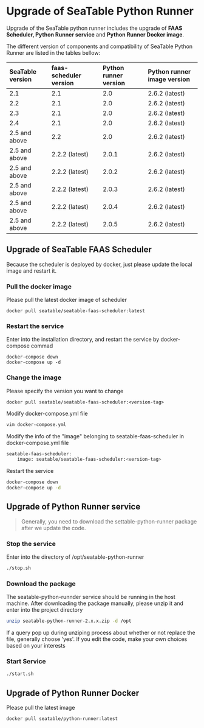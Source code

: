 # Upgrade of SeaTable Python Runner

Upgrade of the SeaTable python runner includes the upgrade of **FAAS Scheduler, Python Runner service** and **Python Runner Docker image**.

The different version of components and compatibility of SeaTable Python Runner are listed in the tables bellow:

| SeaTable version | faas-scheduler version | Python runner version | Python runner image version |
| :--------------- | :--------------------- | :-------------------- | :-------------------------- |
| 2.1              | 2.1                    | 2.0                   | 2.6.2 (latest)               |
| 2.2              | 2.1                    | 2.0                   | 2.6.2 (latest)               |
| 2.3              | 2.1                    | 2.0                   | 2.6.2 (latest)               |
| 2.4              | 2.1                    | 2.0                   | 2.6.2 (latest)               |
| 2.5 and above    | 2.2                    | 2.0                   | 2.6.2 (latest)               |
| 2.5 and above    | 2.2.2 (latest)         | 2.0.1                 | 2.6.2 (latest)               |
| 2.5 and above    | 2.2.2 (latest)         | 2.0.2                 | 2.6.2 (latest)               |
| 2.5 and above    | 2.2.2 (latest)         | 2.0.3                 | 2.6.2 (latest)               |
| 2.5 and above    | 2.2.2 (latest)         | 2.0.4                 | 2.6.2 (latest)               |
| 2.5 and above    | 2.2.2 (latest)         | 2.0.5                 | 2.6.2 (latest)               |



## Upgrade of SeaTable FAAS Scheduler

Because the scheduler is deployed by docker,  just please update the local image and restart it.

### Pull the docker image

Please pull the latest docker image of scheduler

```shell
docker pull seatable/seatable-faas-scheduler:latest
```

### Restart the service

Enter into the installation directory, and restart the service by docker-compose commad

```shell
docker-compose down
docker-compose up -d
```

### Change the image

Please specify the version you want to change

```
docker pull seatable/seatable-faas-scheduler:<version-tag>
```

Modify docker-compose.yml file

```bash
vim docker-compose.yml
```

Modify the info of the "image" belonging to seatable-faas-scheduler in docker-compose.yml file

```bash
seatable-faas-scheduler:
    image: seatable/seatable-faas-scheduler:<version-tag>
```

Restart the service

```bash
docker-compose down
docker-compose up -d
```

## Upgrade of Python Runner service

> Generally, you need to download the settable-python-runner package after we update the code.

### Stop the service

Enter into the directory of /opt/seatable-python-runner

```bash
./stop.sh
```

### Download the package

The seatable-python-runnder service should be running in the host machine. After downloading the package manually, please unzip it and enter into the project directory

```bash
unzip seatable-python-runner-2.x.x.zip -d /opt
```

If a query pop up during unziping process about whether or not replace the file, generally choose 'yes'.  If you edit the code, make your own choices  based on your interests  

### Start Service

```bash
./start.sh
```

## Upgrade of Python Runner Docker

Please pull the latest image

```bash
docker pull seatable/python-runner:latest
```


